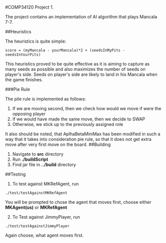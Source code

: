 #COMP34120 Project 1.

The project contains an implementation of AI algorithm that plays Mancala 7-7.

##Heuristics

The heuristics is quite simple:

```
score = (myMancala - yourMancala)*2 + (seedsInMyPits - seedsInYourPits)
```

This heuristics proved to be quite effective as it is aiming to capture as many seeds as possible and also maximizes the number of seeds on player's side. Seeds on player's side are likely to land in his Mancala when the game finishes.

###Pie Rule

The pile rule is implemented as follows:
1. If we are moving second, then we check how would we move if were the opposing player
2. If we would have made the same move, then we decide to SWAP
3. Otherwise, we stick up to the previously assigned role

It also should be noted, that AplhaBetaMiniMax has been modified in such a way that it takes into consideration pie rule, so that it does not get extra move after very first move on the board.
##Building
1. Navigate to **src** directory
2. Run **./buildScript**
3. Find jar file in **../build** directory

##Testing
1. To test against MKRefAgent, run
```
./test/testAgainstMKRefAgent
```
You will be prompted to chose the agent that moves first, choose either **MKAgent(us)** or **MKRefAgent**

2. To Test against JimmyPlayer, run
```
./test/testAgainstJimmyPlayer
```

Again choose, what agent moves first.


